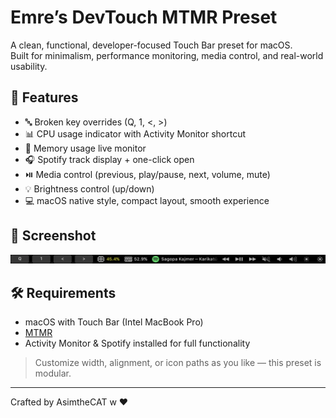 # Emre’s DevTouch MTMR Preset

A clean, functional, developer-focused Touch Bar preset for macOS.  
Built for minimalism, performance monitoring, media control, and real-world usability.

## 🎯 Features

- 🔤 Broken key overrides (Q, 1, <, >)
- 📊 CPU usage indicator with Activity Monitor shortcut
- 🧠 Memory usage live monitor
- 🎧 Spotify track display + one-click open
- ⏯️ Media control (previous, play/pause, next, volume, mute)
- 💡 Brightness control (up/down)
- 💻 macOS native style, compact layout, smooth experience

## 📸 Screenshot

![Touch Bar Preview](asimthecat-snapshot.png)

## 🛠 Requirements

- macOS with Touch Bar (Intel MacBook Pro)
- [MTMR](https://github.com/Toxblh/MTMR)
- Activity Monitor & Spotify installed for full functionality

> Customize width, alignment, or icon paths as you like — this preset is modular.

---

Crafted by AsimtheCAT w ❤️
